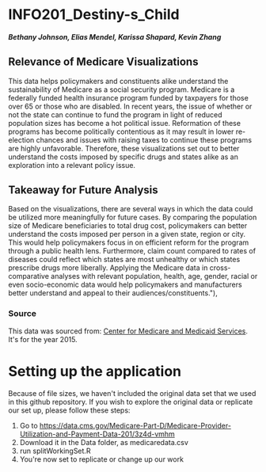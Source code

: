 # INFO201_Destiny-s_Child
##### Bethany Johnson, Elias Mendel, Karissa Shapard, Kevin Zhang

## Relevance of Medicare Visualizations

This data helps policymakers and constituents alike understand the sustainability of Medicare as a social security program. Medicare is a federally funded health insurance program funded by taxpayers for those over 65 or those who are disabled. In recent years, the issue of whether or not the state can continue to fund the program in light of reduced population sizes has become a hot political issue. Reformation of these programs has become politically contentious as it may result in lower re-election chances and issues with raising taxes to continue these programs are highly unfavorable. Therefore, these visualizations set out to better understand the costs imposed by specific drugs and states alike as an exploration into a relevant policy issue.



## Takeaway for Future Analysis
Based on the visualizations, there are several ways in which the data could be utilized more meaningfully for future cases. By comparing the population size of Medicare beneficiaries to total drug cost, policymakers can better understand the costs imposed per person in a given state, region or city. This would help policymakers focus in on efficient reform for the program through a public health lens. Furthermore, claim count compared to rates of diseases could reflect which states are most unhealthy or which states prescribe drugs more liberally. Applying the Medicare data in cross-comparative analyses with relevant population, health, age, gender, racial or even socio-economic data would help policymakers and manufacturers better understand and appeal to their audiences/constituents."),

### Source
This data was sourced from: [Center for Medicare and Medicaid Services](https://data.cms.gov/Medicare-Part-D/Medicare-Provider-Utilization-and-Payment-Data-201/3z4d-vmhm). It's for the year 2015.


# Setting up the application

Because of file sizes, we haven't included the original data set that we used in this github repository. If you wish to explore the original data or replicate our set up, please follow these steps:
1. Go to https://data.cms.gov/Medicare-Part-D/Medicare-Provider-Utilization-and-Payment-Data-201/3z4d-vmhm
2. Download it in the Data folder, as medicaredata.csv
3. run splitWorkingSet.R
4. You're now set to replicate or change up our work
